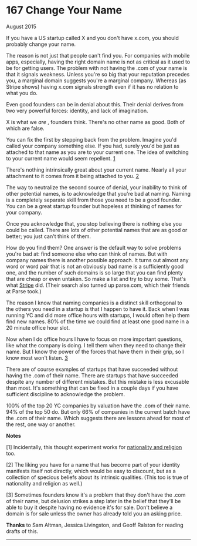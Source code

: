 # 167 Change Your Name


  
 
  
 August 2015   
  
 If you have a US startup called X and you don't have x.com, you should probably change your name.   
  
 The reason is not just that people can't find you. For companies with mobile apps, especially, having the right domain name is not as critical as it used to be for getting users. The problem with not having the .com of your name is that it signals weakness. Unless you're so big that your reputation precedes you, a marginal domain suggests you're a marginal company. Whereas (as Stripe shows) having x.com signals strength even if it has no relation to what you 
do.  
 
  
 Even good founders can be in denial about this. Their denial derives from two very powerful forces: identity, and lack of imagination.   
  
 X is what we _are_ , founders think. There's no other name as good. Both of which are false.   
  
 You can fix the first by stepping back from the problem. Imagine you'd called your company something else. If you had, surely you'd be just as attached to that name as you are to your current one. The idea of switching to your current name would seem repellent. [1](#change_your_name_note1)   
  
 There's nothing intrinsically great about your current name. Nearly all your attachment to it comes from it being attached to you. [2](#change_your_name_note2)   
  
 The way to neutralize the second source of denial, your inability to think of other potential names, is to acknowledge that you're bad at naming. Naming is a completely separate skill from those you need to be a good founder. You can be a great startup founder but hopeless at thinking of names for your company.   
  
 Once you acknowledge that, you stop believing there is nothing else you could be called. There are lots of other potential names that are as good or better; you just can't think of them.   
  
 How do you find them? One answer is the default way to solve problems you're bad at: find someone else who can think of names. But with company names there is another possible approach. It turns out almost any word or word pair that is not an obviously bad name is a sufficiently good one, and the number of such domains is so large that you can find plenty that are cheap or even untaken. So make a list and try to buy some. That's what [Stripe](http://www.quora.com/How-did-Stripe-come-up-with-its-name?share=1) did. (Their search also turned up parse.com, which their friends at Parse took.)   
  
 The reason I know that naming companies is a distinct skill orthogonal to the others you need in a startup is that I happen to have it. Back when I was running YC and did more office hours with startups, I would often help them find new names. 80% of the time we could find at least one good name in a 20 minute office hour slot.   
  
 Now when I do office hours I have to focus on more important questions, like what the company is doing. I tell them when they need to change their name. But I know the power of the forces that have them in their grip, so I know most won't listen. [3](#change_your_name_note3)   
  
 There are of course examples of startups that have succeeded without having the .com of their name. There are startups that have succeeded despite any number of different mistakes. But this mistake is less excusable than most. It's something that can be fixed in a couple days if you have sufficient discipline to acknowledge the problem.   
  
 100% of the top 20 YC companies by valuation have the .com of their name. 94% of the top 50 do. But only 66% of companies in the current batch have the .com of their name. Which suggests there are lessons ahead for most of the rest, one way or another.   
  
 
  
 
  
 
  
 
  
 **Notes**   
  
 <a name=change_your_name_note1>[1]</a> Incidentally, this thought experiment works for [nationality and religion](identity.html) too.   
  
 <a name=change_your_name_note2>[2]</a> The liking you have for a name that has become part of your identity manifests itself not directly, which would be easy to discount, but as a collection of specious beliefs about its intrinsic qualities. (This too is true of nationality and religion as well.)   
  
 <a name=change_your_name_note3>[3]</a> Sometimes founders know it's a problem that they don't have the .com of their name, but delusion strikes a step later in the belief that they'll be able to buy it despite having no evidence it's for sale. Don't believe a domain is for sale unless the owner has already told you an asking price.   
  
 **Thanks** to Sam Altman, Jessica Livingston, and Geoff Ralston for reading drafts of this.   
  
 
  
 
  
 
  
 

 
* * *
 

 

